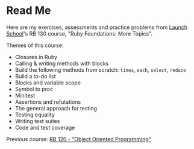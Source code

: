 # Read Me

Here are my exercises, assessments and practice problems from
[Launch School](https://launchschool.com)'s RB 130 course, "Ruby Foundations: 
More Topics".

Themes of this course:
* Closures in Ruby
* Calling & writing methods with blocks
* Build the following methods from scratch: `times`, `each`, `select`, `reduce`
* Build a to-do list
* Blocks and variable scope
* Symbol to proc
* Minitest
* Assertions and refutations
* The general approach for testing
* Testing equality
* Writing test suites
* Code and test coverage

Previous course:
[RB 120 - "Object Oriented Programming"](https://github.com/jsiny/120_object_oriented_programming)
